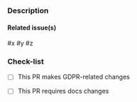 
<!-- Describe your pull request here -->
### Description


<!-- Delete the following section if this PR does not address any issues -->
#### Related issue(s)

#x #y #z

<!-- Replace the [ ] by [X] to tick boxes -->
### Check-list

* [ ] This PR makes GDPR-related changes
* [ ] This PR requires docs changes

